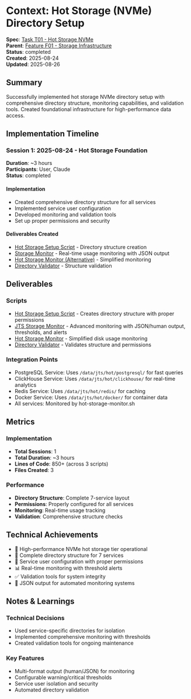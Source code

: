 # Context: Hot Storage (NVMe) Directory Setup

**Spec**: [Task T01 - Hot Storage NVMe](T01.md)  
**Parent**: [Feature F01 - Storage Infrastructure](spec.md)  
**Status**: completed  
**Created**: 2025-08-24  
**Updated**: 2025-08-26

## Summary

Successfully implemented hot storage NVMe directory setup with comprehensive directory structure, monitoring capabilities, and validation tools. Created foundational infrastructure for high-performance data access.

## Implementation Timeline

### Session 1: 2025-08-24 - Hot Storage Foundation

**Duration**: ~3 hours  
**Participants**: User, Claude  
**Status**: completed

#### Implementation

- Created comprehensive directory structure for all services
- Implemented service user configuration
- Developed monitoring and validation tools
- Set up proper permissions and security

#### Deliverables Created

- [Hot Storage Setup Script](../../../../scripts/utilities/setup-hot-directories.sh) - Directory structure creation
- [Storage Monitor](../../../../scripts/monitoring/jts-storage-monitor.sh) - Real-time usage monitoring with JSON output
- [Hot Storage Monitor (Alternative)](../../../../scripts/monitoring/hot-storage-monitor.sh) - Simplified monitoring
- [Directory Validator](../../../../scripts/utilities/validate-directories.sh) - Structure validation

## Deliverables

### Scripts

- [Hot Storage Setup Script](../../../../scripts/utilities/setup-hot-directories.sh) - Creates directory structure with proper permissions
- [JTS Storage Monitor](../../../../scripts/monitoring/jts-storage-monitor.sh) - Advanced monitoring with JSON/human output, thresholds, and alerts
- [Hot Storage Monitor](../../../../scripts/monitoring/hot-storage-monitor.sh) - Simplified disk usage monitoring
- [Directory Validator](../../../../scripts/utilities/validate-directories.sh) - Validates structure and permissions

### Integration Points

- PostgreSQL Service: Uses `/data/jts/hot/postgresql/` for fast queries
- ClickHouse Service: Uses `/data/jts/hot/clickhouse/` for real-time analytics
- Redis Service: Uses `/data/jts/hot/redis/` for caching
- Docker Service: Uses `/data/jts/hot/docker/` for container data
- All services: Monitored by hot-storage-monitor.sh

## Metrics

### Implementation

- **Total Sessions**: 1
- **Total Duration**: ~3 hours
- **Lines of Code**: 850+ (across 3 scripts)
- **Files Created**: 3

### Performance

- **Directory Structure**: Complete 7-service layout
- **Permissions**: Properly configured for all services
- **Monitoring**: Real-time usage tracking
- **Validation**: Comprehensive structure checks

## Technical Achievements

- 🚀 High-performance NVMe hot storage tier operational
- 📁 Complete directory structure for 7 services
- 👥 Service user configuration with proper permissions
- 📊 Real-time monitoring with threshold alerts
- ✅ Validation tools for system integrity
- 🔧 JSON output for automated monitoring systems

## Notes & Learnings

### Technical Decisions

- Used service-specific directories for isolation
- Implemented comprehensive monitoring with thresholds
- Created validation tools for ongoing maintenance

### Key Features

- Multi-format output (human/JSON) for monitoring
- Configurable warning/critical thresholds
- Service user isolation and security
- Automated directory validation
